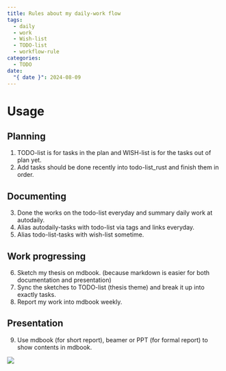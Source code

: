 ```yaml
---
title: Rules about my daily-work flow
tags:
  - daily
  - work
  - Wish-list
  - TODO-list
  - workflow-rule
categories:
  - TODO
date:
  "{ date }": 2024-08-09
---
```

# Usage
## Planning
1. TODO-list is for tasks in the plan and WISH-list is for the tasks out of plan yet.
2. Add tasks should be done recently into todo-list_rust and finish them in order. 
## Documenting
3. Done the works on the todo-list everyday and summary daily work at autodaily.
4. Alias autodaily-tasks with todo-list via tags and links everyday.
5. Alias todo-list-tasks with wish-list sometime.
## Work progressing
6. Sketch my thesis on mdbook. (because markdown is easier for both documentation and presentation)
7. Sync the sketches to TODO-list (thesis theme) and break it up into exactly tasks.
8. Report my work into mdbook weekly.
## Presentation
9. Use mdbook (for short report), beamer or PPT (for formal report) to show contents in mdbook.

![](/Pictures/Pasted%20image%2020240810154019.png)
